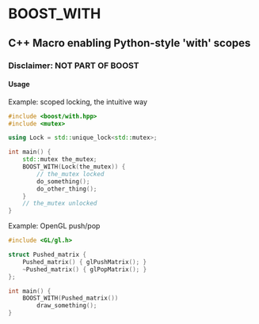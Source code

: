 # BOOST_WITH

## C++ Macro enabling Python-style 'with' scopes

### Disclaimer: NOT PART OF BOOST

#### Usage
Example: scoped locking, the intuitive way
``` cpp
#include <boost/with.hpp>
#include <mutex>

using Lock = std::unique_lock<std::mutex>;

int main() {
    std::mutex the_mutex;
    BOOST_WITH(Lock(the_mutex)) {
        // the_mutex locked
        do_something();
        do_other_thing();
    }
    // the_mutex unlocked
}
```
Example: OpenGL push/pop
``` cpp
#include <GL/gl.h>

struct Pushed_matrix {
    Pushed_matrix() { glPushMatrix(); }
    ~Pushed_matrix() { glPopMatrix(); }
};

int main() {
    BOOST_WITH(Pushed_matrix())
        draw_something();
}
```
